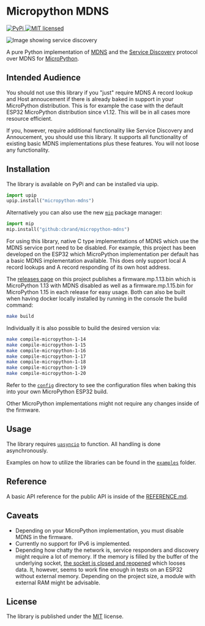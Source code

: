 # Micropython MDNS

[![PyPi](https://img.shields.io/pypi/v/micropython-mdns) ![MIT licensed](https://img.shields.io/pypi/l/micropython-mdns)](https://pypi.org/project/micropython-mdns/)

![Image showing service discovery](https://raw.githubusercontent.com/cbrand/micropython-mdns/main/images/service-discovery.gif)

A pure Python implementation of [MDNS](https://tools.ietf.org/html/rfc6762) and the [Service Discovery](https://tools.ietf.org/html/rfc6763) protocol over MDNS
for [MicroPython](https://micropython.org/).

## Intended Audience

You should not use this library if you "just" require MDNS A record lookup and Host annoucement if there is already baked in support in your MicroPython distribution.
This is for example the case with the default ESP32 MicroPython distribution since v1.12. This will be in all cases more resource efficient.

If you, however, require additional functionality like Service Discovery and Annoucement, you should use this library. It supports all functionality of existing
basic MDNS implementations plus these features. You will not loose any functionality.

## Installation

The library is available on PyPi and can be installed via upip.

```python
import upip
upip.install("micropython-mdns")
```

Alternatively you can also use the new [`mip`](https://docs.micropython.org/en/latest/reference/packages.html#installing-packages-with-mip) package manager:

```python
import mip
mip.install("github:cbrand/micropython-mdns")
```

For using this library, native C type implementations of MDNS which use the MDNS service port need to be disabled. For example, this project has been developed
on the ESP32 which MicroPython implementation per default has a basic MDNS implementation available. This does only support local A record lookups and A record
responding of its own host address.

The [releases page](https://github.com/cbrand/micropython-mdns/releases) on this project publishes a firmware.mp.1.13.bin which is MicroPython 1.13 with MDNS disabled as well as a firmware.mp.1.15.bin for MicroPython 1.15 in each release for easy usage. Both can also be built when
having docker locally installed by running in the console the build command:

```bash
make build
```

Individually it is also possible to build the desired version via:

```bash
make compile-micropython-1-14
make compile-micropython-1-15
make compile-micropython-1-16
make compile-micropython-1-17
make compile-micropython-1-18
make compile-micropython-1-19
make compile-micropython-1-20
```

Refer to the [`config`](https://github.com/cbrand/micropython-mdns/tree/main/config/boards) directory to see the configuration files when baking this into your own MicroPython ESP32 build.

Other MicroPython implementations might not require any changes inside of the firmware.

## Usage

The library requires [`uasyncio`](https://docs.micropython.org/en/latest/library/uasyncio.html) to function. All handling is done asynchronously.

Examples on how to utilize the libraries can be found in the [`examples`](https://github.com/cbrand/micropython-mdns/tree/main/examples) folder.

## Reference

A basic API reference for the public API is inside of the [REFERENCE.md](https://github.com/cbrand/micropython-mdns/blob/main/REFERENCE.md).

## Caveats

- Depending on your MicroPython implementation, you must disable MDNS in the firmware.
- Currently no support for IPv6 is implemented.
- Depending how chatty the network is, service responders and discovery might require a lot of memory. If the memory is filled by the buffer of the underlying socket, [the socket is closed and reopened](https://github.com/cbrand/micropython-mdns/blob/d3dd54f809629ca41c525f5dec86963a6d75e903/src/mdns_client/client.py#L100) which looses data. It, however, seems to work fine enough in tests on an ESP32 without external memory. Depending on the project size, a module with external RAM might be advisable.

## License

The library is published under the [MIT](https://github.com/cbrand/micropython-mdns/blob/main/LICENSE) license.
